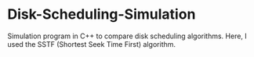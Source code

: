 # Disk-Scheduling-Simulation
Simulation program in C++ to compare disk scheduling algorithms. Here, I used the SSTF (Shortest Seek Time First) algorithm.
